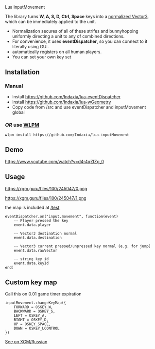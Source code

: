 Lua inputMovement 

The library turns **W, A, S, D, Ctrl, Space** keys into a [normalized Vector3](https://en.wikipedia.org/wiki/Unit_vector), which can be immediately applied to the unit.

- Normalization secures of all of these strifes and bunnyhopping uniformly directing a unit to any of combined directions.
- For convenience, it uses **eventDispatcher**, so you can connect to it literally using GUI.
- automatically registers on all human players.
- You can set your own key set

## Installation

### Manual
- Install https://github.com/Indaxia/lua-eventDispatcher
- Install https://github.com/Indaxia/lua-wGeometry
- Copy code from /src and use eventDispatcher and inputMovement global

### *OR* use [WLPM](https://github.com/Indaxia/wc3-wlpm-module-manager)
```
wlpm install https://github.com/Indaxia/lua-inputMovement
```

## Demo

https://www.youtube.com/watch?v=d4r4qZIZg_0

## Usage

https://xgm.guru/files/100/245047/0.png

https://xgm.guru/files/100/245047/1.png

the map is included at [/test](/test)

```
eventDispatcher.on("input.movement", function(event)
    -- Player pressed the key
    event.data.player

    -- Vector3 destination normal
    event.data.destination
    
    -- Vector3 current pressed/unpressed key normal (e.g. for jump)
    event.data.rawVector
    
    -- string key id
    event.data.keyId
end)
```

## Custom key map

Call this on 0.01 game timer expiration

```
inputMovement.changeKeyMap({
    FORWARD = OSKEY_W,
    BACKWARD = OSKEY_S,
    LEFT = OSKEY_A,
    RIGHT = OSKEY_D,
    UP = OSKEY_SPACE,
    DOWN = OSKEY_LCONTROL
})
```

[See on XGM/Russian](https://xgm.guru/p/wc3/lua-inputmovement)
